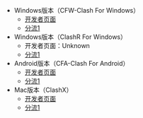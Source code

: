 * Windows版本（CFW-Clash For Windows）
  * [开发者页面](https://github.com/Fndroid/clash_for_windows_pkg/releases)
  * [分流1](https://netdisk.asnet.ga/#/s/jkTK?password=ndepo6)
* Windows版本（ClashR For Windows）
  * 开发者页面：Unknown
  * [分流1](https://netdisk.asnet.ga/#/s/K3Fd?password=hvvtem)
* Android版本（CFA-Clash For Android）
  * [开发者页面](https://github.com/Kr328/ClashForAndroid/releases)
  * [分流1](https://netdisk.asnet.ga/#/s/ryCm?password=okpwmr)
* Mac版本（ClashX）
  * [开发者页面](https://github.com/yichengchen/clashX/releases)
  * [分流1](https://netdisk.asnet.ga/#/s/05ha?password=7z0w2v)